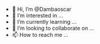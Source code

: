 - 👋 Hi, I’m @Dambaoscar
- 👀 I’m interested in ...
- 🌱 I’m currently learning ...
- 💞️ I’m looking to collaborate on ...
- 📫 How to reach me ...

<!---
Dambaoscar/Dambaoscar is a ✨ special ✨ repository because its `README.md` (this file) appears on your GitHub profile.
You can click the Preview link to take a look at your changes.
--->

